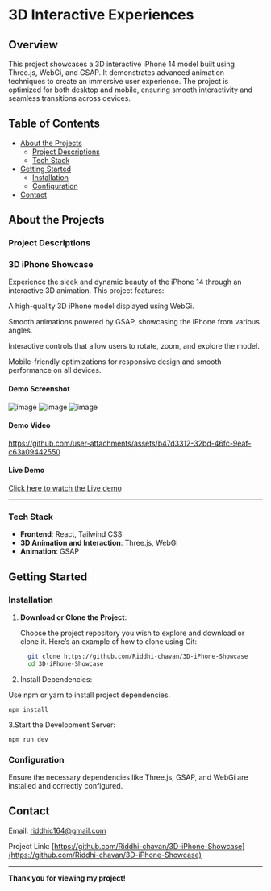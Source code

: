 # 3D Interactive Experiences

## Overview

This project showcases a 3D interactive iPhone 14 model built using Three.js, WebGi, and GSAP. It demonstrates advanced animation techniques to create an immersive user experience. The project is optimized for both desktop and mobile, ensuring smooth interactivity and seamless transitions across devices.


## Table of Contents
- [About the Projects](#about-the-projects)
  - [Project Descriptions](#project-descriptions)
  - [Tech Stack](#tech-stack)
- [Getting Started](#getting-started)
  - [Installation](#installation)
  - [Configuration](#configuration)
- [Contact](#contact)


## About the Projects

### Project Descriptions

 ### **3D iPhone Showcase**
   Experience the sleek and dynamic beauty of the iPhone 14 through an interactive 3D animation. This project features:

A high-quality 3D iPhone model displayed using WebGi.

Smooth animations powered by GSAP, showcasing the iPhone from various angles.

Interactive controls that allow users to rotate, zoom, and explore the model.

Mobile-friendly optimizations for responsive design and smooth performance on all devices.



   #### Demo Screenshot  
  ![image](https://github.com/user-attachments/assets/138419e3-cb77-4142-be1a-358f2062510f)
  ![image](https://github.com/user-attachments/assets/8b224652-15bf-4c8f-be91-14e480850bd1)
  ![image](https://github.com/user-attachments/assets/bc820d06-d9bf-498d-8bbf-47b1ecd5a88c)

   #### Demo Video  
  https://github.com/user-attachments/assets/b47d3312-32bd-46fc-9eaf-c63a09442550

#### Live Demo
 [Click here to watch the Live demo](https://shiny-cuchufli-6f8728.netlify.app/) 






---





### Tech Stack
- **Frontend**: React, Tailwind CSS
- **3D Animation and Interaction**: Three.js, WebGi
- **Animation**: GSAP

## Getting Started

### Installation
1. **Download or Clone the Project**:

    Choose the project repository you wish to explore and download or clone it. Here’s an example of how to clone using Git:

   ```bash
     git clone https://github.com/Riddhi-chavan/3D-iPhone-Showcase
     cd 3D-iPhone-Showcase 
     ```


2. Install Dependencies:

Use npm or yarn to install project dependencies.

```npm install``` 

3.Start the Development Server:

```npm run dev```

### Configuration
Ensure the necessary dependencies like Three.js, GSAP, and WebGi are installed and correctly configured.



## Contact

Email: riddhic164@gmail.com

Project Link: [https://github.com/Riddhi-chavan/3D-iPhone-Showcase](https://github.com/Riddhi-chavan/3D-iPhone-Showcase)

---
**Thank you for viewing my project!**

